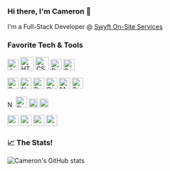### Hi there, I'm Cameron 👋

I'm a Full-Stack Developer @ <a href="https://inviteswyft.com/">Swyft On-Site Services</a>

### Favorite Tech & Tools

<p>
    <img height="25" src="https://seeklogo.com/images/J/javascript-js-logo-2949701702-seeklogo.com.png" alt="Javascript"/>
    <img height="30" src="https://seeklogo.com/images/H/html5-logo-EF92D240D7-seeklogo.com.png" alt="HTML"/>
    <img height="30" src="https://seeklogo.com/images/C/css-3-logo-AF06D75231-seeklogo.com.png" alt="CSS"/>
    <img height="25" src="https://seeklogo.com/images/P/python-logo-A32636CAA3-seeklogo.com.png" alt="Python"/>
    <img height="25" src="https://cdn.svgporn.com/logos/ruby.svg" alt="Ruby"/>
</p>
<p>
    <img height="25" src="https://seeklogo.com/images/R/react-logo-7B3CE81517-seeklogo.com.png" alt="React"/>
    <img height="25" src="https://seeklogo.com/images/N/nodejs-logo-54107C5EDD-seeklogo.com.png" alt="NodeJS"/>
    <img height="25" src="https://seeklogo.com/images/R/rails-logo-DD0927D290-seeklogo.com.png" alt="Ruby on Rails"/>
    <img height="25" src="https://seeklogo.com/images/D/django-logo-F46C1DD95E-seeklogo.com.png" alt="Django"/>
    <img height="25" src="https://seeklogo.com/images/M/mongodb-logo-4A71340576-seeklogo.com.png" alt="MongoDB"/>
    <img height="25" src="https://cdn.svgporn.com/logos/postgresql.svg" alt="Postgresql"/>
</p>
<p>
    <img height="15" src="https://seeklogo.com/images/N/nginx-logo-B38DADE410-seeklogo.com.png" alt="Nginx" />
    <img height="25" src="https://seeklogo.com/images/D/docker-logo-6D6F987702-seeklogo.com.png" alt="Docker" />
    <img height="20" src="https://seeklogo.com/images/D/digital-ocean-logo-FBA954B5C9-seeklogo.com.png" alt="Digital Ocean" />
    <img height="20" src="https://seeklogo.com/images/A/amazon-web-services-aws-logo-6C2E3DCD3E-seeklogo.com.png" alt="AWS" />
</p>
<p>
    <img height="25" src="https://seeklogo.com/images/S/sass-logo-E41E7734A8-seeklogo.com.png" />
    <img height="25" src="https://seeklogo.com/images/M/material-ui-logo-5BDCB9BA8F-seeklogo.com.png" />
    <img height="25" src="https://seeklogo.com/images/B/bulma-logo-45B5145BF4-seeklogo.com.png" />
    <img height="25" src="https://seeklogo.com/images/B/bootstrap-5-logo-85A1F11F4F-seeklogo.com.png" />
</p>

### 📈 The Stats!

![Cameron's GitHub stats](https://github-readme-stats.vercel.app/api?username=CamSkiTheDev&count_private=true&show_icons=true&theme=monokai)
